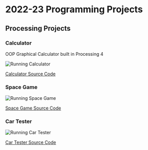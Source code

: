 # 2022-23 Programming Projects

## Processing Projects

### Calculator 
OOP Graphical Calculator built in Processing 4

![Running Calculator]()

[Calculator Source Code]()

### Space Game
![Running Space Game]()

[Space Game Source Code]()

### Car Tester
![Running Car Tester]()

[Car Tester Source Code]()
